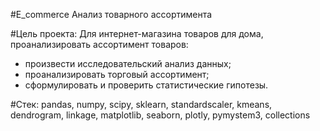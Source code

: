 #E_commerce Анализ товарного ассортимента

#Цель проекта:
Для интернет-магазина товаров для дома, проанализировать ассортимент товаров: 
* произвести исследовательский анализ данных; 
* проанализировать торговый ассортимент; 
* сформулировать и проверить статистические гипотезы.

#Стек:
pandas, numpy, scipy, sklearn, standardscaler, kmeans, dendrogram, linkage, matplotlib, seaborn, plotly, pymystem3, collections

